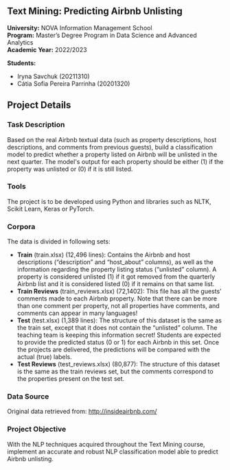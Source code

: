 ## Text Mining: Predicting Airbnb Unlisting
**University:** NOVA Information Management School<br>
**Program:** Master’s Degree Program in Data Science and Advanced Analytics<br>
**Academic Year:** 2022/2023<br>

**Students:** 
- Iryna Savchuk (20211310)
- Cátia Sofia Pereira Parrinha (20201320)

## Project Details
### Task Description 
Based on the real Airbnb textual data (such as property descriptions, host descriptions, and comments from previous guests), build a classification model to predict whether a property listed on Airbnb will be unlisted in the next quarter. The model's output for each property should be either (1) if the property was unlisted or (0) if it is still listed.

### Tools 
The project is to be developed using Python and libraries such as NLTK, Scikit Learn, Keras or PyTorch. 

### Corpora
The data is divided in following sets:
- **Train** (train.xlsx) (12,496 lines): Contains the Airbnb and host descriptions (“description” and “host_about” columns), as well as the information regarding the property listing status (“unlisted” column). A property is considered unlisted (1) if it got removed from the quarterly Airbnb list and it is considered listed (0) if it remains on that same list.
- **Train Reviews** (train_reviews.xlsx) (72,1402): This file has all the guests’ comments made to each Airbnb property. Note that there can be more than one comment per property, not all properties have comments, and comments can appear in many languages!
- **Test** (test.xlsx) (1,389 lines): The structure of this dataset is the same as the train set, except that it does not contain the “unlisted” column. The teaching team is keeping this information secret! Students are expected to provide the predicted status (0 or 1) for each Airbnb in this set. Once the projects are delivered, the predictions will be compared with the actual (true) labels.
- **Test Reviews** (test_reviews.xlsx) (80,877): The structure of this dataset is the same as the train reviews set, but the comments correspond to the properties present on the test set.

### Data Source
Original data retrieved from: http://insideairbnb.com/

### Project Objective
With the NLP techniques acquired throughout the Text Mining course, implement an accurate and robust NLP classification model able to predict Airbnb unlisting.

